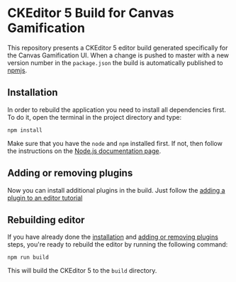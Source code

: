 # CKEditor 5 Build for Canvas Gamification

This repository presents a CKEditor 5 editor build generated specifically for the Canvas Gamification UI. When a change is pushed to master with a new version number in the `package.json` the build is automatically published to [npmjs](https://www.npmjs.com/package/@canvas-gamification/ckeditor5).

## Installation

In order to rebuild the application you need to install all dependencies first. To do it, open the terminal in the project directory and type:

```
npm install
```

Make sure that you have the `node` and `npm` installed first. If not, then follow the instructions on the [Node.js documentation page](https://nodejs.org/en/).

## Adding or removing plugins

Now you can install additional plugins in the build. Just follow the [adding a plugin to an editor tutorial](https://ckeditor.com/docs/ckeditor5/latest/builds/guides/integration/installing-plugins.html#adding-a-plugin-to-an-editor)

## Rebuilding editor

If you have already done the [installation](#installation) and [adding or removing plugins](#adding-or-removing-plugins) steps, you're ready to rebuild the editor by running the following command:

```
npm run build
```

This will build the CKEditor 5 to the `build` directory. 
